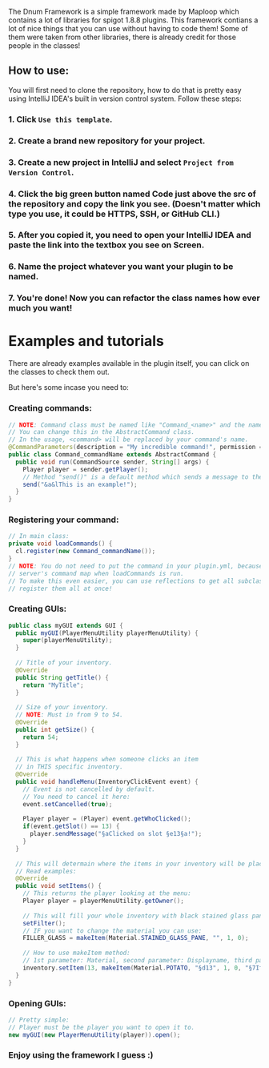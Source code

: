The Dnum Framework is a simple framework made by Maploop which contains a lot of libraries for spigot 1.8.8 plugins.
This framework contians a lot of nice things that you can use without having to code them! Some of them were taken from
other libraries, there is already credit for those people in the classes!

## How to use:
You will first need to clone the repository, how to do that is pretty easy using IntelliJ IDEA's built in
version control system. Follow these steps:

### 1. Click `Use this template`.

### 2. Create a brand new repository for your project.

### 3. Create a new project in IntelliJ and select `Project from Version Control`.

### 4. Click the big green button named Code just above the src of the repository and copy the link you see. (Doesn't matter which type you use, it could be HTTPS, SSH, or GitHub CLI.)

### 5. After you copied it, you need to open your IntelliJ IDEA and paste the link into the textbox you see on Screen.

### 6. Name the project whatever you want your plugin to be named.

### 7. You're done! Now you can refactor the class names how ever much you want!

# Examples and tutorials
There are already examples available in the plugin itself, you can click on the classes to check them out.

But here's some incase you need to:

### Creating commands:
```java
// NOTE: Command class must be named like "Command_<name>" and the name after the Command_ prefix must be your command name.
// You can change this in the AbstractCommand class.
// In the usage, <command> will be replaced by your command's name.
@CommandParameters(description = "My incredible command!", permission = "dnum.command.mycommand", usage = "/<command> <args>", aliases = {"alias1", "alias2"}, inGameOnly = true)
public class Command_commandName extends AbstractCommand {
  public void run(CommandSource sender, String[] args) {
    Player player = sender.getPlayer();
    // Method "send()" is a default method which sends a message to the cmd sender.
    send("&a&lThis is an example!");
  }
}
```

### Registering your command:
```java
// In main class:
private void loadCommands() {
  cl.register(new Command_commandName());
}
// NOTE: You do not need to put the command in your plugin.yml, because it is automatically put into the
// server's command map when loadCommands is run.
// To make this even easier, you can use reflections to get all subclasses in the commands package and
// register them all at once!
```

### Creating GUIs:
```java
public class myGUI extends GUI {
  public myGUI(PlayerMenuUtility playerMenuUtility) {
    super(playerMenuUtility);
  } 
  
  // Title of your inventory.
  @Override
  public String getTitle() {
    return "MyTitle";
  }
  
  // Size of your inventory.
  // NOTE: Must in from 9 to 54.
  @Override
  public int getSize() {
    return 54;
  }
  
  // This is what happens when someone clicks an item
  // in THIS specific inventory.
  @Override
  public void handleMenu(InventoryClickEvent event) {
    // Event is not cancelled by default.
    // You need to cancel it here:
    event.setCancelled(true);
    
    Player player = (Player) event.getWhoClicked();
    if(event.getSlot() == 13) {
      player.sendMessage("§aClicked on slot §e13§a!");
    }
  }
  
  // This will determain where the items in your inventory will be placed.
  // Read examples:
  @Override
  public void setItems() {
    // This returns the player looking at the menu:
    Player player = playerMenuUtility.getOwner();
  
    // This will fill your whole inventory with black stained glass pane.
    setFilter();
    // IF you want to change the material you can use:
    FILLER_GLASS = makeItem(Material.STAINED_GLASS_PANE, "", 1, 0);
    
    // How to use makeItem method:
    // 1st parameter: Material, second parameter: Displayname, third param: Amount, fourth param: Durability, fifth param (optional): item lore, (can be used like "§aLine1\\nLine2"
    inventory.setItem(13, makeItem(Material.POTATO, "§d13", 1, 0, "§7Item in slot 13!\\n§aClick!"));
  }
}
```

### Opening GUIs:
```java
// Pretty simple:
// Player must be the player you want to open it to.
new myGUI(new PlayerMenuUtility(player)).open();
```

### Enjoy using the framework I guess :)

